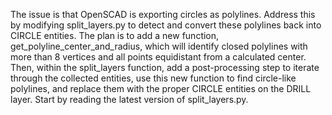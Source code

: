 The issue is that OpenSCAD is exporting circles as polylines. Address
this by modifying split_layers.py to detect and convert these polylines back into
CIRCLE entities. The plan is to add a new function, get_polyline_center_and_radius,
which will identify closed polylines with more than 8 vertices and all points
equidistant from a calculated center. Then, within the split_layers function, 
add a post-processing step to iterate through the collected entities, use this new
function to find circle-like polylines, and replace them with the proper CIRCLE
entities on the DRILL layer. Start by reading the latest version of
split_layers.py.